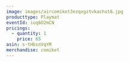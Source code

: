 ```yaml
---
image: images/aircomiket3ezqxgztvkachut6.jpg
producttype: Playmat
eventId: iuq6O2mCN
pricings:
  - quantity: 1
    price: 65
asin: s-tHbsnVqYM
merchandise: comiket
---
```

